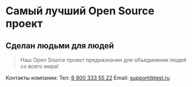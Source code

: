# Самый лучший Open Source проект

## Сделан людьми для людей

> Наш Open Source проект предназначен для объединения людей со всего мира!

Контакты компании:
Тел: [8 800 333 55 22](tel:88003335522)
Email: [support@test.ru](mailto:support@test.ru)